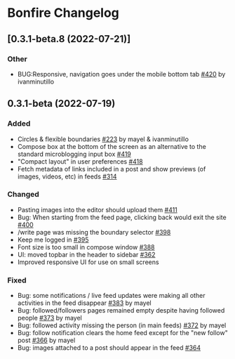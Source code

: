 # Bonfire Changelog

## [0.3.1-beta.8 (2022-07-21)]
### Other
- BUG:Responsive, navigation goes under the mobile bottom tab [#420](https://github.com/bonfire-networks/bonfire-app/issues/420) by ivanminutillo


## 0.3.1-beta (2022-07-19)
### Added
- Circles & flexible boundaries [#223](https://github.com/bonfire-networks/bonfire-app/issues/223) by mayel & ivanminutillo
- Compose box at the bottom of the screen as an alternative to the standard microblogging input box [#419](https://github.com/bonfire-networks/bonfire-app/issues/419) 
- "Compact layout" in user preferences [#418](https://github.com/bonfire-networks/bonfire-app/issues/418) 
- Fetch metadata of links included in a post and show previews (of images, videos, etc) in feeds [#314](https://github.com/bonfire-networks/bonfire-app/issues/314) 

### Changed
- Pasting images into the editor should upload them [#411](https://github.com/bonfire-networks/bonfire-app/issues/411) 
- Bug: When starting from the feed page, clicking back would exit the site [#400](https://github.com/bonfire-networks/bonfire-app/issues/400) 
- /write page was missing the boundary selector [#398](https://github.com/bonfire-networks/bonfire-app/issues/398) 
- Keep me logged in [#395](https://github.com/bonfire-networks/bonfire-app/issues/395) 
- Font size is too small in compose window [#388](https://github.com/bonfire-networks/bonfire-app/issues/388) 
- UI: moved topbar in the header to sidebar [#362](https://github.com/bonfire-networks/bonfire-app/issues/362) 
- Improved responsive UI for use on small screens

### Fixed
- Bug: some notifications / live feed updates were making all other activities in the feed disappear [#383](https://github.com/bonfire-networks/bonfire-app/issues/383) by mayel
- Bug: followed/followers pages remained empty despite having followed people [#373](https://github.com/bonfire-networks/bonfire-app/issues/373) by mayel
- Bug: followed activity missing the person (in main feeds) [#372](https://github.com/bonfire-networks/bonfire-app/issues/372) by mayel
- Bug: follow notification clears the home feed except for the "new follow" post [#366](https://github.com/bonfire-networks/bonfire-app/issues/366) by mayel
- Bug: images attached to a post should appear in the feed [#364](https://github.com/bonfire-networks/bonfire-app/issues/364) 

